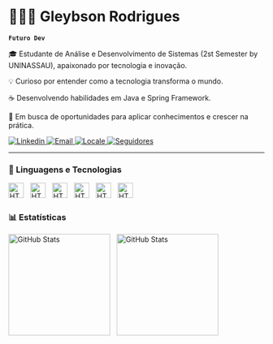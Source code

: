 # 👨🏽‍💻 Gleybson Rodrigues

**`Futuro Dev`**

🎓 Estudante de Análise e Desenvolvimento de Sistemas (2st Semester by UNINASSAU), apaixonado por tecnologia e inovação.

💡 Curioso por entender como a tecnologia transforma o mundo.

☕ Desenvolvendo habilidades em Java e Spring Framework.

🚀 Em busca de oportunidades para aplicar conhecimentos e crescer na prática.

<p align="left">
    <a href="https://www.linkedin.com/in/gleybson-rodrigues/">
        <img 
            alt="Linkedin" 
            title="Meu Linkedin" 
            src="https://custom-icon-badges.demolab.com/badge/-Linkedin-plum?style=for-the-badge&logo=comment-discussion&logoColor=black"
        />
    </a>
    <a href="">
        <img 
            alt="Email" 
            title="Email para Contato" 
            src="https://custom-icon-badges.demolab.com/badge/-gleybsonrodrigues@outlook.com-red?style=for-the-badge&logo=mention&logoColor=white"
        />
    </a> 
    <a href="">
        <img 
            alt="Locale" 
            title="Localidade" 
            src="https://custom-icon-badges.demolab.com/badge/RECIFE-BR-purple?style=for-the-badge&logo=location&logoColor=white"
        />
    </a>
    <a href="https://github.com/GleybsonRodrigues03?tab=followers">
        <img 
            alt="Seguidores" 
            title="Me siga no GitHub" 
            src="https://custom-icon-badges.demolab.com/github/followers/GleybsonRodrigues03?color=236ad3&labelColor=1155ba&style=for-the-badge&logo=github&label=Seguidores&logoColor=white"
        />
    </a>
</p>

---

### 🤖 Linguagens e Tecnologias


<img
      align="left" 
      alt="HTML"
      title="JAVA" 
      width="30px" 
      style="padding-right: 10px;"  
      src="https://cdn.jsdelivr.net/gh/devicons/devicon@latest/icons/java/java-original.svg" 
/>


<img 
      align="left" 
      alt="HTML"
      title="PYTHON" 
      width="30px" 
      style="padding-right: 10px;"
      src="https://cdn.jsdelivr.net/gh/devicons/devicon@latest/icons/python/python-original.svg" 
/>
          

<img 
      align="left" 
      alt="HTML"
      title="MYSQL" 
      width="30px" 
      style="padding-right: 10px;"
      src="https://cdn.jsdelivr.net/gh/devicons/devicon@latest/icons/mysql/mysql-original.svg" 
/>

<img 
      align="left" 
      alt="HTML"
      title="HTML" 
      width="30px" 
      style="padding-right: 10px;"
      src="https://cdn.jsdelivr.net/gh/devicons/devicon@latest/icons/html5/html5-original.svg" 
/>

<img 
      align="left" 
      alt="HTML"
      title="CSS" 
      width="30px" 
      style="padding-right: 10px;"
      src="https://cdn.jsdelivr.net/gh/devicons/devicon@latest/icons/css3/css3-original.svg" 
/>

<img 
      align="left" 
      alt="HTML"
      title="GITHUB" 
      width="30px" 
      style="padding-right: 10px;"
      src="https://cdn.jsdelivr.net/gh/devicons/devicon@latest/icons/github/github-original.svg" 
/>

<br/>
<br/>

### 📊 Estatísticas

<img 
    align="left" 
    alt="GitHub Stats" 
    height="200" 
    style="padding-right: 10px;" 
    src="https://github-readme-stats.vercel.app/api?username=gleybsonrodrigues03&show_icons=true&theme=tokyonight&include_all_commits=true&locale=pt-br" 
/>

<img 
    align="left" 
    alt="GitHub Stats" 
    height="200" 
    style="padding-right: 10px;" 
    src="https://github-readme-stats.vercel.app/api/top-langs/?username=GleybsonRodrigues03&theme=tokyonight&layout=compact&custom_title=Tecnologias&langs_count=9" 
/>

